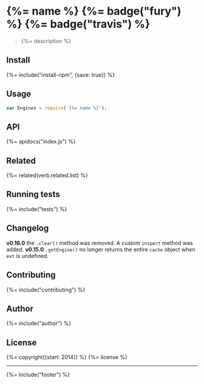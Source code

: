 # {%= name %} {%= badge("fury") %} {%= badge("travis") %}

> {%= description %}

## Install
{%= include("install-npm", {save: true}) %}

## Usage

```js
var Engines = require('{%= name %}');
```

## API
{%= apidocs("index.js") %}

## Related
{%= related(verb.related.list) %}

## Running tests
{%= include("tests") %}

## Changelog

**v0.16.0** the `.clear()` method was removed. A custom `inspect` method was added. 
**v0.15.0** `.getEngine()` no longer returns the entire `cache` object when `ext` is undefined.

## Contributing
{%= include("contributing") %}

## Author
{%= include("author") %}

## License
{%= copyright({start: 2014}) %}
{%= license %}

***

{%= include("footer") %}

[helper-cache]: https://github.com/jonschlinkert/helper-cache
